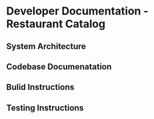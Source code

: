 # Developer Documentation - Restaurant Catalog

## System Architecture

## Codebase Documenatation

## Bulid Instructions

## Testing Instructions
